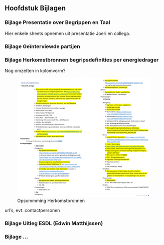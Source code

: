 Hoofdstuk Bijlagen
------------------

### Bijlage Presentatie over Begrippen en Taal

Hier enkele sheets opnemen uit presentatie Joeri en collega.

### Bijlage Geïnterviewde partijen

### Bijlage Herkomstbronnen begripsdefinities per energiedrager
Nog omzetten in kolomvorm?

<figure id="Opsomming Herkomstbronnen">
<img src="media/Opsomming_Herkomstbronnen_begripsdefinities_energievoorziening.png" alt="">
<figcaption>Opsommming Herkomstbronnen</figcaption>
</figure>

url’s, evt. contactpersonen

### Bijlage Uitleg ESDL (Edwin Matthijssen)

### Bijlage ...
